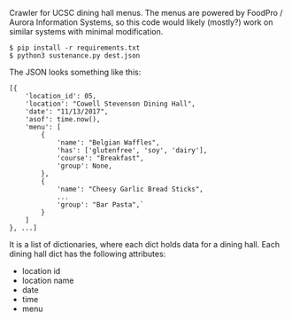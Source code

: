 Crawler for UCSC dining hall menus. The menus are powered by FoodPro / Aurora Information Systems, so this code would likely (mostly?) work on similar systems with minimal modification.

```
$ pip install -r requirements.txt
$ python3 sustenance.py dest.json
```

The JSON looks something like this:

```
[{
    'location_id': 05,
    'location': "Cowell Stevenson Dining Hall",
    'date': "11/13/2017",
    'asof': time.now(),
    'menu': [
        {
            'name': "Belgian Waffles",
            'has': ['glutenfree', 'soy', 'dairy'],
            'course': "Breakfast",
            'group': None,
        },
        {
            'name': "Cheesy Garlic Bread Sticks",
            ...
            'group': "Bar Pasta",`
        }
    ]
}, ...]
```

It is a list of dictionaries, where each dict holds data for a dining hall. Each dining hall dict has the following attributes:
- location id
- location name
- date
- time
- menu